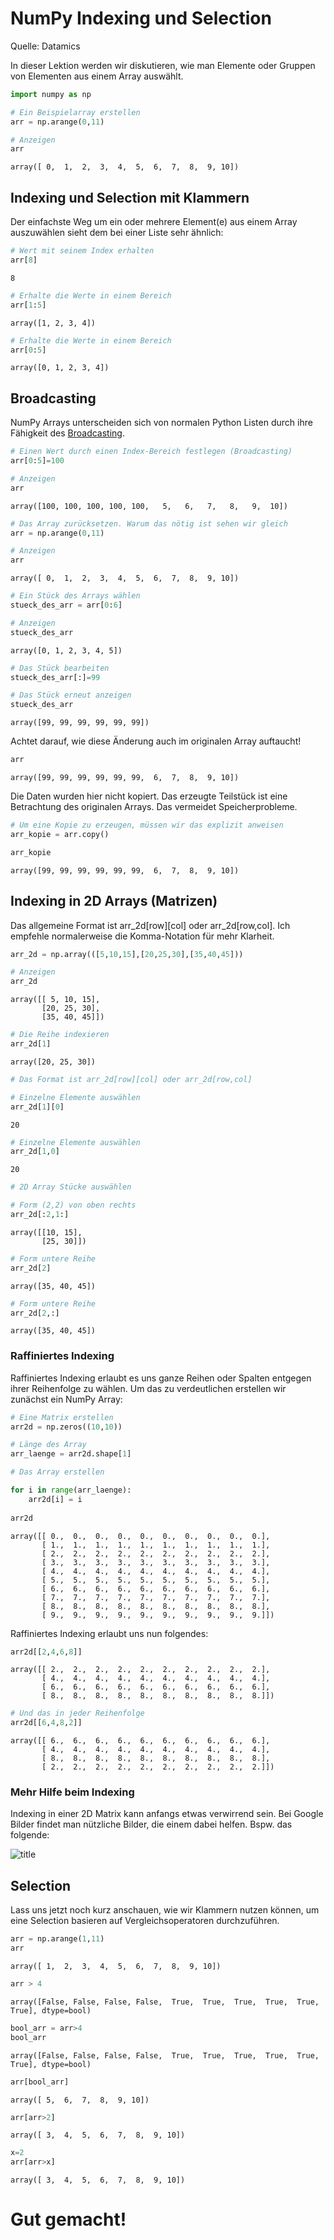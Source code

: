 # NumPy Indexing und Selection

Quelle: Datamics

In dieser Lektion werden wir diskutieren, wie man Elemente oder Gruppen von Elementen aus einem Array auswählt.


```python
import numpy as np
```


```python
# Ein Beispielarray erstellen
arr = np.arange(0,11)
```


```python
# Anzeigen
arr
```




    array([ 0,  1,  2,  3,  4,  5,  6,  7,  8,  9, 10])



## Indexing und Selection mit Klammern

Der einfachste Weg um ein oder mehrere Element(e) aus einem Array auszuwählen sieht dem bei einer Liste sehr ähnlich:


```python
# Wert mit seinem Index erhalten
arr[8]
```




    8




```python
# Erhalte die Werte in einem Bereich
arr[1:5]
```




    array([1, 2, 3, 4])




```python
# Erhalte die Werte in einem Bereich
arr[0:5]
```




    array([0, 1, 2, 3, 4])



## Broadcasting

NumPy Arrays unterscheiden sich von normalen Python Listen durch ihre Fähigkeit des [Broadcasting](https://docs.scipy.org/doc/numpy/user/basics.broadcasting.html).


```python
# Einen Wert durch einen Index-Bereich festlegen (Broadcasting)
arr[0:5]=100

# Anzeigen
arr
```




    array([100, 100, 100, 100, 100,   5,   6,   7,   8,   9,  10])




```python
# Das Array zurücksetzen. Warum das nötig ist sehen wir gleich
arr = np.arange(0,11)

# Anzeigen
arr
```




    array([ 0,  1,  2,  3,  4,  5,  6,  7,  8,  9, 10])




```python
# Ein Stück des Arrays wählen
stueck_des_arr = arr[0:6]

# Anzeigen
stueck_des_arr
```




    array([0, 1, 2, 3, 4, 5])




```python
# Das Stück bearbeiten
stueck_des_arr[:]=99

# Das Stück erneut anzeigen
stueck_des_arr
```




    array([99, 99, 99, 99, 99, 99])



Achtet darauf, wie diese Änderung auch im originalen Array auftaucht!


```python
arr
```




    array([99, 99, 99, 99, 99, 99,  6,  7,  8,  9, 10])



Die Daten wurden hier nicht kopiert. Das erzeugte Teilstück ist eine Betrachtung des originalen Arrays. Das vermeidet Speicherprobleme.


```python
# Um eine Kopie zu erzeugen, müssen wir das explizit anweisen
arr_kopie = arr.copy()

arr_kopie
```




    array([99, 99, 99, 99, 99, 99,  6,  7,  8,  9, 10])



## Indexing in 2D Arrays (Matrizen)

Das allgemeine Format ist arr_2d[row][col] oder arr_2d[row,col]. Ich empfehle normalerweise die Komma-Notation für mehr Klarheit.


```python
arr_2d = np.array(([5,10,15],[20,25,30],[35,40,45]))

# Anzeigen
arr_2d
```




    array([[ 5, 10, 15],
           [20, 25, 30],
           [35, 40, 45]])




```python
# Die Reihe indexieren
arr_2d[1]
```




    array([20, 25, 30])




```python
# Das Format ist arr_2d[row][col] oder arr_2d[row,col]

# Einzelne Elemente auswählen
arr_2d[1][0]
```




    20




```python
# Einzelne Elemente auswählen
arr_2d[1,0]
```




    20




```python
# 2D Array Stücke auswählen

# Form (2,2) von oben rechts
arr_2d[:2,1:]
```




    array([[10, 15],
           [25, 30]])




```python
# Form untere Reihe
arr_2d[2]
```




    array([35, 40, 45])




```python
# Form untere Reihe
arr_2d[2,:]
```




    array([35, 40, 45])



### Raffiniertes Indexing

Raffiniertes Indexing erlaubt es uns ganze Reihen oder Spalten entgegen ihrer Reihenfolge zu wählen. Um das zu verdeutlichen erstellen wir zunächst ein NumPy Array:


```python
# Eine Matrix erstellen
arr2d = np.zeros((10,10))
```


```python
# Länge des Array
arr_laenge = arr2d.shape[1]
```


```python
# Das Array erstellen

for i in range(arr_laenge):
    arr2d[i] = i
    
arr2d
```




    array([[ 0.,  0.,  0.,  0.,  0.,  0.,  0.,  0.,  0.,  0.],
           [ 1.,  1.,  1.,  1.,  1.,  1.,  1.,  1.,  1.,  1.],
           [ 2.,  2.,  2.,  2.,  2.,  2.,  2.,  2.,  2.,  2.],
           [ 3.,  3.,  3.,  3.,  3.,  3.,  3.,  3.,  3.,  3.],
           [ 4.,  4.,  4.,  4.,  4.,  4.,  4.,  4.,  4.,  4.],
           [ 5.,  5.,  5.,  5.,  5.,  5.,  5.,  5.,  5.,  5.],
           [ 6.,  6.,  6.,  6.,  6.,  6.,  6.,  6.,  6.,  6.],
           [ 7.,  7.,  7.,  7.,  7.,  7.,  7.,  7.,  7.,  7.],
           [ 8.,  8.,  8.,  8.,  8.,  8.,  8.,  8.,  8.,  8.],
           [ 9.,  9.,  9.,  9.,  9.,  9.,  9.,  9.,  9.,  9.]])



Raffiniertes Indexing erlaubt uns nun folgendes:


```python
arr2d[[2,4,6,8]]
```




    array([[ 2.,  2.,  2.,  2.,  2.,  2.,  2.,  2.,  2.,  2.],
           [ 4.,  4.,  4.,  4.,  4.,  4.,  4.,  4.,  4.,  4.],
           [ 6.,  6.,  6.,  6.,  6.,  6.,  6.,  6.,  6.,  6.],
           [ 8.,  8.,  8.,  8.,  8.,  8.,  8.,  8.,  8.,  8.]])




```python
# Und das in jeder Reihenfolge
arr2d[[6,4,8,2]]
```




    array([[ 6.,  6.,  6.,  6.,  6.,  6.,  6.,  6.,  6.,  6.],
           [ 4.,  4.,  4.,  4.,  4.,  4.,  4.,  4.,  4.,  4.],
           [ 8.,  8.,  8.,  8.,  8.,  8.,  8.,  8.,  8.,  8.],
           [ 2.,  2.,  2.,  2.,  2.,  2.,  2.,  2.,  2.,  2.]])



### Mehr Hilfe beim Indexing

Indexing in einer 2D Matrix kann anfangs etwas verwirrend sein. Bei Google Bilder findet man nützliche Bilder, die einem dabei helfen. Bspw. das folgende:

![title](numpy_indexing.png)

## Selection

Lass uns jetzt noch kurz anschauen, wie wir Klammern nutzen können, um eine Selection basieren auf Vergleichsoperatoren durchzuführen.


```python
arr = np.arange(1,11)
arr
```




    array([ 1,  2,  3,  4,  5,  6,  7,  8,  9, 10])




```python
arr > 4
```




    array([False, False, False, False,  True,  True,  True,  True,  True,  True], dtype=bool)




```python
bool_arr = arr>4
bool_arr
```




    array([False, False, False, False,  True,  True,  True,  True,  True,  True], dtype=bool)




```python
arr[bool_arr]
```




    array([ 5,  6,  7,  8,  9, 10])




```python
arr[arr>2]
```




    array([ 3,  4,  5,  6,  7,  8,  9, 10])




```python
x=2
arr[arr>x]
```




    array([ 3,  4,  5,  6,  7,  8,  9, 10])



# Gut gemacht!
